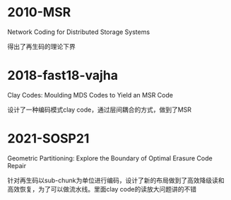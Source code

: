 # 2010-MSR

Network Coding for Distributed Storage Systems

得出了再生码的理论下界

# 2018-fast18-vajha

Clay Codes: Moulding MDS Codes  to Yield an MSR Code

设计了一种编码模式clay code，通过层间耦合的方式，做到了MSR

# 2021-SOSP21

Geometric Partitioning: Explore the Boundary of Optimal Erasure Code Repair

针对再生码以sub-chunk为单位进行编码，设计了新的布局做到了高效降级读和高效恢复，为了可以做流水线。里面clay code的读放大问题讲的不错